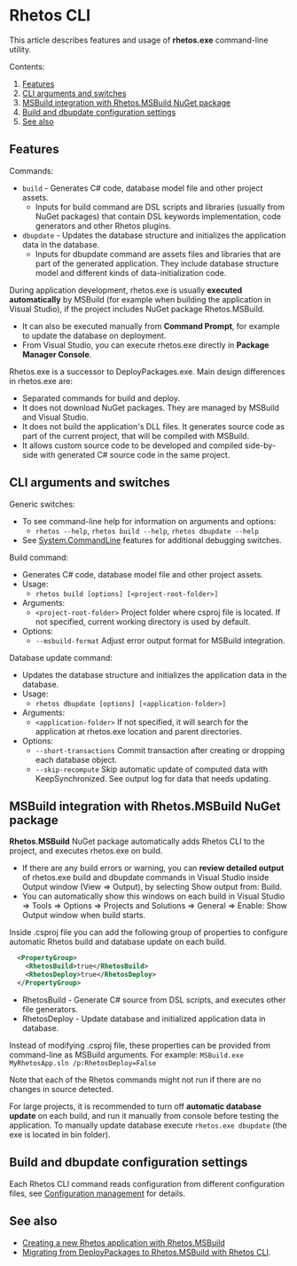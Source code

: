# Rhetos CLI

This article describes features and usage of **rhetos.exe** command-line utility.

Contents:

1. [Features](#features)
2. [CLI arguments and switches](#cli-arguments-and-switches)
3. [MSBuild integration with Rhetos.MSBuild NuGet package](#msbuild-integration-with-rhetosmsbuild-nuget-package)
4. [Build and dbupdate configuration settings](#build-and-dbupdate-configuration-settings)
5. [See also](#see-also)

## Features

Commands:

* `build` - Generates C# code, database model file and other project assets.
  * Inputs for build command are DSL scripts and libraries (usually from NuGet packages)
    that contain DSL keywords implementation, code generators and other Rhetos plugins.
* `dbupdate` - Updates the database structure and initializes the application data in the database.
  * Inputs for dbupdate command are assets files and libraries that are part of the generated
    application. They include database structure model and different kinds of data-initialization code.

During application development, rhetos.exe is usually **executed automatically** by MSBuild
(for example when building the application in Visual Studio),
if the project includes NuGet package Rhetos.MSBuild.

* It can also be executed manually from **Command Prompt**, for example to update the database on deployment.
* From Visual Studio, you can execute rhetos.exe directly in **Package Manager Console**.

Rhetos.exe is a successor to DeployPackages.exe. Main design differences in rhetos.exe are:

* Separated commands for build and deploy.
* It does not download NuGet packages. They are managed by MSBuild and Visual Studio.
* It does not build the application's DLL files. It generates source code as part of
  the current project, that will be compiled with MSBuild.
* It allows custom source code to be developed and compiled side-by-side with generated
  C# source code in the same project.

## CLI arguments and switches

Generic switches:

* To see command-line help for information on arguments and options:
  * `rhetos --help`, `rhetos build --help`, `rhetos dbupdate --help`
* See [System.CommandLine](https://github.com/dotnet/command-line-api/wiki/Features-overview)
  features for additional debugging switches.

Build command:

* Generates C# code, database model file and other project assets.
* Usage:
  * `rhetos build [options] [<project-root-folder>]`
* Arguments:
  * `<project-root-folder>` Project folder where csproj file is located. If not specified, current working directory is used by default.
* Options:
  * `--msbuild-format` Adjust error output format for MSBuild integration.

Database update command:

* Updates the database structure and initializes the application data in the database.
* Usage:
  * `rhetos dbupdate [options] [<application-folder>]`
* Arguments:
  * `<application-folder>` If not specified, it will search for the application at rhetos.exe location and parent directories.
* Options:
  * `--short-transactions` Commit transaction after creating or dropping each database object.
  * `--skip-recompute` Skip automatic update of computed data with KeepSynchronized. See output log for data that needs updating.

## MSBuild integration with Rhetos.MSBuild NuGet package

**Rhetos.MSBuild** NuGet package automatically adds Rhetos CLI to the project, and
executes rhetos.exe on build.

* If there are any build errors or warning, you can **review detailed output** of rhetos.exe
  build and dbupdate commands in Visual Studio inside Output window (View => Output),
  by selecting Show output from: Build.
* You can automatically show this windows on each build in Visual Studio => Tools => Options
  => Projects and Solutions => General => Enable: Show Output window when build starts.

Inside .csproj file you can add the following group of properties to configure automatic
Rhetos build and database update on each build.

```xml
  <PropertyGroup>
    <RhetosBuild>true</RhetosBuild>
    <RhetosDeploy>true</RhetosDeploy>
  </PropertyGroup>
```

* RhetosBuild - Generate C# source from DSL scripts, and executes other file generators.
* RhetosDeploy - Update database and initialized application data in database.

Instead of modifying .csproj file, these properties can be provided from command-line
as MSBuild arguments.
For example: `MSBuild.exe MyRhetosApp.sln /p:RhetosDeploy=False`

Note that each of the Rhetos commands might not run if there are no changes in source detected.

For large projects, it is recommended to turn off **automatic database update** on each build,
and run it manually from console before testing the application.
To manually update database execute `rhetos.exe dbupdate` (the exe is located in bin folder).

## Build and dbupdate configuration settings

Each Rhetos CLI command reads configuration from different configuration files,
see [Configuration management](Configuration-management) for details.

## See also

* [Creating a new Rhetos application with Rhetos.MSBuild](Creating-new-WCF-Rhetos-application.md)
* [Migrating from DeployPackages to Rhetos.MSBuild with Rhetos CLI](Migrating-from-DeployPackages-to-Rhetos-CLI).
